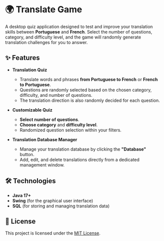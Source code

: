# 🌍 Translate Game

A desktop quiz application designed to test and improve your translation skills between **Portuguese** and **French**. Select the number of questions, category, and difficulty level, and the game will randomly generate translation challenges for you to answer.

## ✨ Features

- **Translation Quiz**
  - Translate words and phrases **from Portuguese to French** or **French to Portuguese**.
  - Questions are randomly selected based on the chosen category, difficulty, and number of questions.
  - The translation direction is also randomly decided for each question.

- **Customizable Quiz**
  - **Select number of questions**.
  - **Choose category** and **difficulty level**.
  - Randomized question selection within your filters.

- **Translation Database Manager**
  - Manage your translation database by clicking the **"Database"** button.
  - Add, edit, and delete translations directly from a dedicated management window.

## 🛠️ Technologies

- **Java 17+**
- **Swing** (for the graphical user interface)
- **SQL** (for storing and managing translation data)

## 📜 License

This project is licensed under the [MIT License](../LICENSE).
